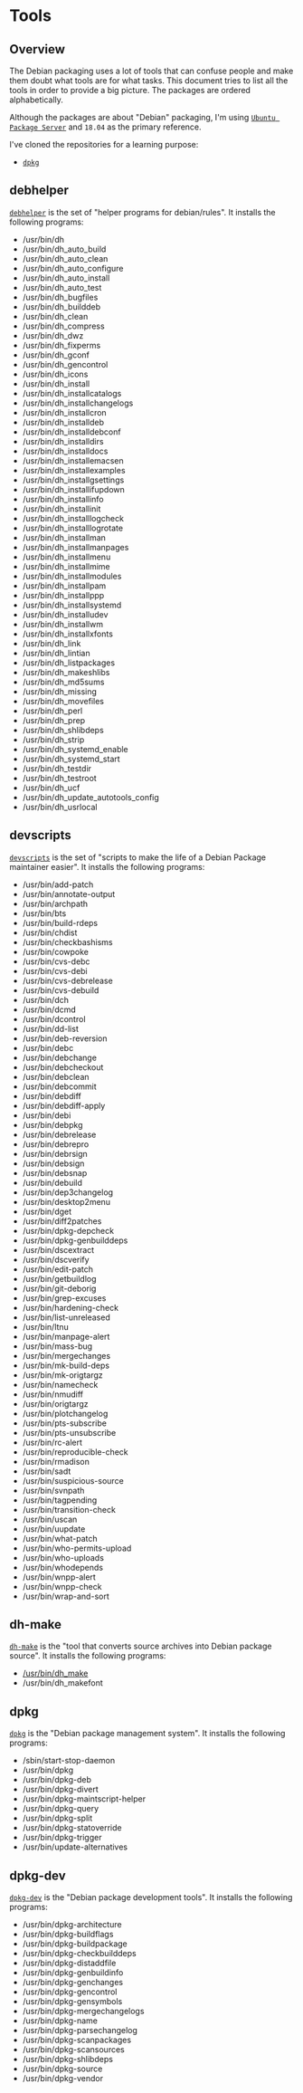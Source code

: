 # Tools

## Overview

The Debian packaging uses a lot of tools that can confuse people and make them doubt what tools are for what tasks. This document tries to list all the tools in order to provide a big picture. The packages are ordered alphabetically.

Although the packages are about "Debian" packaging, I'm using [`Ubuntu Package Server`](https://packages.ubuntu.com/) and `18.04` as the primary reference.

I've cloned the repositories for a learning purpose:

- [`dpkg`](https://github.com/yaobinwen/dpkg)

## debhelper

[`debhelper`](https://packages.ubuntu.com/bionic/debhelper) is the set of "helper programs for debian/rules". It installs the following programs:

- /usr/bin/dh
- /usr/bin/dh_auto_build
- /usr/bin/dh_auto_clean
- /usr/bin/dh_auto_configure
- /usr/bin/dh_auto_install
- /usr/bin/dh_auto_test
- /usr/bin/dh_bugfiles
- /usr/bin/dh_builddeb
- /usr/bin/dh_clean
- /usr/bin/dh_compress
- /usr/bin/dh_dwz
- /usr/bin/dh_fixperms
- /usr/bin/dh_gconf
- /usr/bin/dh_gencontrol
- /usr/bin/dh_icons
- /usr/bin/dh_install
- /usr/bin/dh_installcatalogs
- /usr/bin/dh_installchangelogs
- /usr/bin/dh_installcron
- /usr/bin/dh_installdeb
- /usr/bin/dh_installdebconf
- /usr/bin/dh_installdirs
- /usr/bin/dh_installdocs
- /usr/bin/dh_installemacsen
- /usr/bin/dh_installexamples
- /usr/bin/dh_installgsettings
- /usr/bin/dh_installifupdown
- /usr/bin/dh_installinfo
- /usr/bin/dh_installinit
- /usr/bin/dh_installlogcheck
- /usr/bin/dh_installlogrotate
- /usr/bin/dh_installman
- /usr/bin/dh_installmanpages
- /usr/bin/dh_installmenu
- /usr/bin/dh_installmime
- /usr/bin/dh_installmodules
- /usr/bin/dh_installpam
- /usr/bin/dh_installppp
- /usr/bin/dh_installsystemd
- /usr/bin/dh_installudev
- /usr/bin/dh_installwm
- /usr/bin/dh_installxfonts
- /usr/bin/dh_link
- /usr/bin/dh_lintian
- /usr/bin/dh_listpackages
- /usr/bin/dh_makeshlibs
- /usr/bin/dh_md5sums
- /usr/bin/dh_missing
- /usr/bin/dh_movefiles
- /usr/bin/dh_perl
- /usr/bin/dh_prep
- /usr/bin/dh_shlibdeps
- /usr/bin/dh_strip
- /usr/bin/dh_systemd_enable
- /usr/bin/dh_systemd_start
- /usr/bin/dh_testdir
- /usr/bin/dh_testroot
- /usr/bin/dh_ucf
- /usr/bin/dh_update_autotools_config
- /usr/bin/dh_usrlocal

## devscripts

[`devscripts`](https://packages.ubuntu.com/bionic/devscripts) is the set of "scripts to make the life of a Debian Package maintainer easier". It installs the following programs:

- /usr/bin/add-patch
- /usr/bin/annotate-output
- /usr/bin/archpath
- /usr/bin/bts
- /usr/bin/build-rdeps
- /usr/bin/chdist
- /usr/bin/checkbashisms
- /usr/bin/cowpoke
- /usr/bin/cvs-debc
- /usr/bin/cvs-debi
- /usr/bin/cvs-debrelease
- /usr/bin/cvs-debuild
- /usr/bin/dch
- /usr/bin/dcmd
- /usr/bin/dcontrol
- /usr/bin/dd-list
- /usr/bin/deb-reversion
- /usr/bin/debc
- /usr/bin/debchange
- /usr/bin/debcheckout
- /usr/bin/debclean
- /usr/bin/debcommit
- /usr/bin/debdiff
- /usr/bin/debdiff-apply
- /usr/bin/debi
- /usr/bin/debpkg
- /usr/bin/debrelease
- /usr/bin/debrepro
- /usr/bin/debrsign
- /usr/bin/debsign
- /usr/bin/debsnap
- /usr/bin/debuild
- /usr/bin/dep3changelog
- /usr/bin/desktop2menu
- /usr/bin/dget
- /usr/bin/diff2patches
- /usr/bin/dpkg-depcheck
- /usr/bin/dpkg-genbuilddeps
- /usr/bin/dscextract
- /usr/bin/dscverify
- /usr/bin/edit-patch
- /usr/bin/getbuildlog
- /usr/bin/git-deborig
- /usr/bin/grep-excuses
- /usr/bin/hardening-check
- /usr/bin/list-unreleased
- /usr/bin/ltnu
- /usr/bin/manpage-alert
- /usr/bin/mass-bug
- /usr/bin/mergechanges
- /usr/bin/mk-build-deps
- /usr/bin/mk-origtargz
- /usr/bin/namecheck
- /usr/bin/nmudiff
- /usr/bin/origtargz
- /usr/bin/plotchangelog
- /usr/bin/pts-subscribe
- /usr/bin/pts-unsubscribe
- /usr/bin/rc-alert
- /usr/bin/reproducible-check
- /usr/bin/rmadison
- /usr/bin/sadt
- /usr/bin/suspicious-source
- /usr/bin/svnpath
- /usr/bin/tagpending
- /usr/bin/transition-check
- /usr/bin/uscan
- /usr/bin/uupdate
- /usr/bin/what-patch
- /usr/bin/who-permits-upload
- /usr/bin/who-uploads
- /usr/bin/whodepends
- /usr/bin/wnpp-alert
- /usr/bin/wnpp-check
- /usr/bin/wrap-and-sort

## dh-make

[`dh-make`](https://packages.ubuntu.com/bionic/dh-make) is the "tool that converts source archives into Debian package source". It installs the following programs:

- [/usr/bin/dh_make](https://manpages.debian.org/jessie/dh-make/dh_make.8.en.html)
- /usr/bin/dh_makefont

## dpkg

[`dpkg`](https://packages.ubuntu.com/bionic/dpkg) is the "Debian package management system". It installs the following programs:

- /sbin/start-stop-daemon
- /usr/bin/dpkg
- /usr/bin/dpkg-deb
- /usr/bin/dpkg-divert
- /usr/bin/dpkg-maintscript-helper
- /usr/bin/dpkg-query
- /usr/bin/dpkg-split
- /usr/bin/dpkg-statoverride
- /usr/bin/dpkg-trigger
- /usr/bin/update-alternatives

## dpkg-dev

[`dpkg-dev`](https://packages.ubuntu.com/bionic/dpkg-dev) is the "Debian package development tools". It installs the following programs:

- /usr/bin/dpkg-architecture
- /usr/bin/dpkg-buildflags
- /usr/bin/dpkg-buildpackage
- /usr/bin/dpkg-checkbuilddeps
- /usr/bin/dpkg-distaddfile
- /usr/bin/dpkg-genbuildinfo
- /usr/bin/dpkg-genchanges
- /usr/bin/dpkg-gencontrol
- /usr/bin/dpkg-gensymbols
- /usr/bin/dpkg-mergechangelogs
- /usr/bin/dpkg-name
- /usr/bin/dpkg-parsechangelog
- /usr/bin/dpkg-scanpackages
- /usr/bin/dpkg-scansources
- /usr/bin/dpkg-shlibdeps
- /usr/bin/dpkg-source
- /usr/bin/dpkg-vendor
